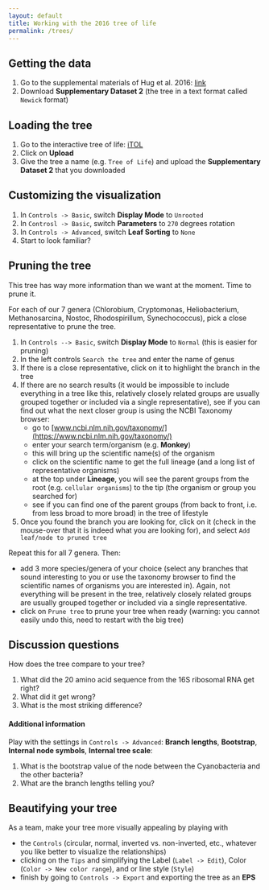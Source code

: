 ```yaml
---
layout: default
title: Working with the 2016 tree of life
permalink: /trees/
---
```


## Getting the data

1. Go to the supplemental materials of Hug et al. 2016: [link](https://www.nature.com/articles/nmicrobiol201648#supplementary-information)
2. Download **Supplementary Dataset 2** (the tree in a text format called `Newick` format)

## Loading the tree

1. Go to the interactive tree of life: [iTOL](http://itol.embl.de/)
2. Click on **Upload**
3. Give the tree a name (e.g. `Tree of Life`) and upload the **Supplementary Dataset 2** that you downloaded

## Customizing the visualization

1. In `Controls -> Basic`, switch **Display Mode** to `Unrooted`
2. In `Controsl -> Basic`, switch **Parameters** to `270` degrees rotation
3. In `Controls -> Advanced`, switch **Leaf Sorting** to `None`
4. Start to look familiar?

## Pruning the tree

This tree has way more information than we want at the moment. Time to prune it.

For each of our 7 genera (Chlorobium, Cryptomonas, Heliobacterium, Methanosarcina, Nostoc, Rhodospirillum, Synechococcus), pick a close representative to prune the tree.

1. In `Controls --> Basic`, switch **Display Mode** to `Normal` (this is easier for pruning)
1. In the left controls `Search the tree` and enter the name of genus
2. If there is a close representative, click on it to highlight the branch in the tree
3. If there are no search results (it would be impossible to include everything in a tree like this, relatively closely related groups are usually grouped together or included via a single representative), see if you can find out what the next closer group is using the NCBI Taxonomy browser:
   - go to [www.ncbi.nlm.nih.gov/taxonomy/](https://www.ncbi.nlm.nih.gov/taxonomy/)
   - enter your search term/organism (e.g. **Monkey**)
   - this will bring up the scientific name(s) of the organism
   - click on the scientific name to get the full lineage (and a long list of representative organisms)
   - at the top under **Lineage**, you will see the parent groups from the root (e.g. `cellular organisms`) to the tip (the organism or group you searched for)
   - see if you can find one of the parent groups (from back to front, i.e. from less broad to more broad) in the tree of lifestyle
4. Once you found the branch you are looking for, click on it (check in the mouse-over that it is indeed what you are looking for), and select `Add leaf/node to pruned tree`

Repeat this for all 7 genera. Then:

 - add 3 more species/genera of your choice (select any branches that sound interesting to you or use the taxonomy browser to find the scientific names of organisms you are interested in). Again, not everything will be present in the tree, relatively closely related groups are usually grouped together or included via a single representative.
 - click on `Prune tree` to prune your tree when ready (warning: you cannot easily undo this, need to restart with the big tree)

## Discussion questions

How does the tree compare to your tree?

1. What did the 20 amino acid sequence from the 16S ribosomal RNA get right?
2. What did it get wrong?
3. What is the most striking difference?

#### Additional information

Play with the settings in `Controls -> Advanced`: **Branch lengths**, **Bootstrap**, **Internal node symbols**, **Internal tree scale**:
1. What is the bootstrap value of the node between the Cyanobacteria and the other bacteria?
2. What are the branch lengths telling you?

## Beautifying your tree

As a team, make your tree more visually appealing by playing with

 - the `Controls` (circular, normal, inverted vs. non-inverted, etc., whatever you like better to visualize the relationships)
 - clicking on the `Tips` and simplifying the Label (`Label -> Edit`), Color (`Color -> New color range`), and or line style (`Style`)
 - finish by going to `Controls -> Export` and exporting the tree as an **EPS** 
